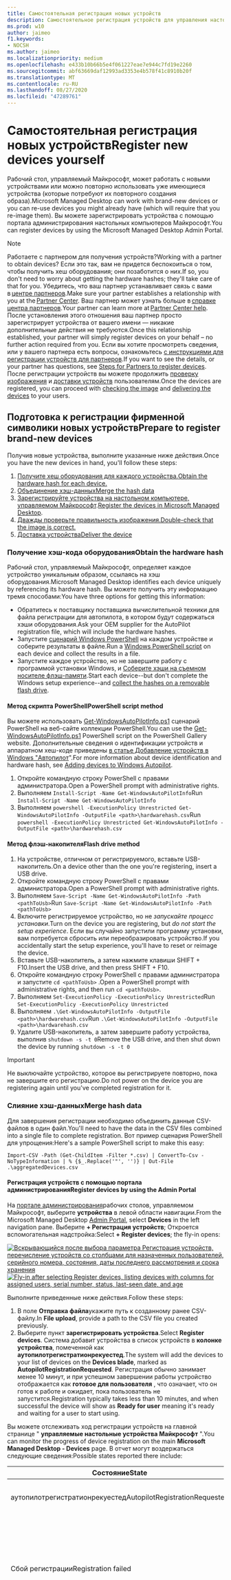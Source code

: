 ```yaml
---
title: Самостоятельная регистрация новых устройств
description: Самостоятельное регистрация устройств для управления настольными компьютерами, управляемыми Майкрософт
ms.prod: w10
author: jaimeo
f1.keywords:
- NOCSH
ms.author: jaimeo
ms.localizationpriority: medium
ms.openlocfilehash: e433b10b66b5e4f061227eae7e944c7fd19e2260
ms.sourcegitcommit: abf63669daf12993ad3353e4b578f41c8910b20f
ms.translationtype: MT
ms.contentlocale: ru-RU
ms.lasthandoff: 08/27/2020
ms.locfileid: "47289761"
---
```

# <a name="register-new-devices-yourself"></a><span data-ttu-id="fa943-103">Самостоятельная регистрация новых устройств</span><span class="sxs-lookup"><span data-stu-id="fa943-103">Register new devices yourself</span></span>

<span data-ttu-id="fa943-104">Рабочий стол, управляемый Майкрософт, может работать с новыми устройствами или можно повторно использовать уже имеющиеся устройства (которые потребуют их повторного создания образа).</span><span class="sxs-lookup"><span data-stu-id="fa943-104">Microsoft Managed Desktop can work with brand-new devices or you can re-use devices you might already have (which will require that you re-image them).</span></span> <span data-ttu-id="fa943-105">Вы можете зарегистрировать устройства с помощью портала администрирования настольных компьютеров Майкрософт.</span><span class="sxs-lookup"><span data-stu-id="fa943-105">You can register devices by using the Microsoft Managed Desktop Admin Portal.</span></span>

> [!NOTE]
> <span data-ttu-id="fa943-106">Работаете с партнером для получения устройств?</span><span class="sxs-lookup"><span data-stu-id="fa943-106">Working with a partner to obtain devices?</span></span> <span data-ttu-id="fa943-107">Если это так, вам не придется беспокоиться о том, чтобы получить хеш оборудования; они позаботится о них.</span><span class="sxs-lookup"><span data-stu-id="fa943-107">If so, you don't need to worry about getting the hardware hashes; they'll take care of that for you.</span></span> <span data-ttu-id="fa943-108">Убедитесь, что ваш партнер устанавливает связь с вами в [центре партнеров](https://partner.microsoft.com/dashboard).</span><span class="sxs-lookup"><span data-stu-id="fa943-108">Make sure your partner establishes a relationship with you at the [Partner Center](https://partner.microsoft.com/dashboard).</span></span> <span data-ttu-id="fa943-109">Ваш партнер может узнать больше в [справке центра партнеров](https://docs.microsoft.com/partner-center/request-a-relationship-with-a-customer).</span><span class="sxs-lookup"><span data-stu-id="fa943-109">Your partner can learn more at [Partner Center help](https://docs.microsoft.com/partner-center/request-a-relationship-with-a-customer).</span></span> <span data-ttu-id="fa943-110">После установления этого отношения ваш партнер просто зарегистрирует устройства от вашего имени — никакие дополнительные действия не требуются.</span><span class="sxs-lookup"><span data-stu-id="fa943-110">Once this relationship established, your partner will simply register devices on your behalf – no further action required from you.</span></span> <span data-ttu-id="fa943-111">Если вы хотите просмотреть сведения, или у вашего партнера есть вопросы, ознакомьтесь [с инструкциями для регистрации устройств для партнеров](register-devices-partner.md).</span><span class="sxs-lookup"><span data-stu-id="fa943-111">If you want to see the details, or your partner has questions, see [Steps for Partners to register devices](register-devices-partner.md).</span></span> <span data-ttu-id="fa943-112">После регистрации устройств вы можете продолжить [проверку изображения](#check-the-image) и [доставки устройств](#deliver-the-device) пользователям.</span><span class="sxs-lookup"><span data-stu-id="fa943-112">Once the devices are registered, you can proceed with [checking the image](#check-the-image) and [delivering the devices](#deliver-the-device) to your users.</span></span>

## <a name="prepare-to-register-brand-new-devices"></a><span data-ttu-id="fa943-113">Подготовка к регистрации фирменной символики новых устройств</span><span class="sxs-lookup"><span data-stu-id="fa943-113">Prepare to register brand-new devices</span></span>


<span data-ttu-id="fa943-114">Получив новые устройства, выполните указанные ниже действия.</span><span class="sxs-lookup"><span data-stu-id="fa943-114">Once you have the new devices in hand, you'll follow these steps:</span></span>

1. [<span data-ttu-id="fa943-115">Получите хеш оборудования для каждого устройства.</span><span class="sxs-lookup"><span data-stu-id="fa943-115">Obtain the hardware hash for each device.</span></span>](#obtain-the-hardware-hash)
2. [<span data-ttu-id="fa943-116">Объединение хэш-данных</span><span class="sxs-lookup"><span data-stu-id="fa943-116">Merge the hash data</span></span>](#merge-hash-data)
3. <span data-ttu-id="fa943-117">[Зарегистрируйте устройства на настольном компьютере, управляемом Майкрософт](#register-devices-by-using-the-admin-portal).</span><span class="sxs-lookup"><span data-stu-id="fa943-117">[Register the devices in Microsoft Managed Desktop](#register-devices-by-using-the-admin-portal).</span></span>
4. [<span data-ttu-id="fa943-118">Дважды проверьте правильность изображения.</span><span class="sxs-lookup"><span data-stu-id="fa943-118">Double-check that the image is correct.</span></span>](#check-the-image)
5. [<span data-ttu-id="fa943-119">Доставка устройства</span><span class="sxs-lookup"><span data-stu-id="fa943-119">Deliver the device</span></span>](#deliver-the-device)

### <a name="obtain-the-hardware-hash"></a><span data-ttu-id="fa943-120">Получение хэш-кода оборудования</span><span class="sxs-lookup"><span data-stu-id="fa943-120">Obtain the hardware hash</span></span>

<span data-ttu-id="fa943-121">Рабочий стол, управляемый Майкрософт, определяет каждое устройство уникальным образом, ссылаясь на хэш оборудования.</span><span class="sxs-lookup"><span data-stu-id="fa943-121">Microsoft Managed Desktop identifies each device uniquely by referencing its hardware hash.</span></span> <span data-ttu-id="fa943-122">Вы можете получить эту информацию тремя способами:</span><span class="sxs-lookup"><span data-stu-id="fa943-122">You have three options for getting this information:</span></span>

- <span data-ttu-id="fa943-123">Обратитесь к поставщику поставщика вычислительной техники для файла регистрации для автопилота, в котором будут содержаться хэши оборудования.</span><span class="sxs-lookup"><span data-stu-id="fa943-123">Ask your OEM supplier for the AutoPilot registration file, which will include the hardware hashes.</span></span>
- <span data-ttu-id="fa943-124">Запустите [сценарий Windows PowerShell](#powershell-script-method) на каждом устройстве и соберите результаты в файле.</span><span class="sxs-lookup"><span data-stu-id="fa943-124">Run a [Windows PowerShell script](#powershell-script-method) on each device and collect the results in a file.</span></span>
- <span data-ttu-id="fa943-125">Запустите каждое устройство, но не завершите работу с программой установки Windows, и [Соберите хэши на съемном носителе флэш-памяти](#flash-drive-method).</span><span class="sxs-lookup"><span data-stu-id="fa943-125">Start each device--but don't complete the Windows setup experience--and [collect the hashes on a removable flash drive](#flash-drive-method).</span></span>

#### <a name="powershell-script-method"></a><span data-ttu-id="fa943-126">Метод скрипта PowerShell</span><span class="sxs-lookup"><span data-stu-id="fa943-126">PowerShell script method</span></span>

<span data-ttu-id="fa943-127">Вы можете использовать [Get-WindowsAutoPilotInfo.ps1](https://www.powershellgallery.com/packages/Get-WindowsAutoPilotInfo) сценарий PowerShell на веб-сайте коллекции PowerShell.</span><span class="sxs-lookup"><span data-stu-id="fa943-127">You can use the [Get-WindowsAutoPilotInfo.ps1](https://www.powershellgallery.com/packages/Get-WindowsAutoPilotInfo) PowerShell script on the PowerShell Gallery website.</span></span> <span data-ttu-id="fa943-128">Дополнительные сведения о идентификации устройств и аппаратном хеш-коде приведены [в статье Добавление устройств в Windows "Автопилот](https://docs.microsoft.com/mem/autopilot/add-devices#device-identification)".</span><span class="sxs-lookup"><span data-stu-id="fa943-128">For more information about device identification and hardware hash, see [Adding devices to Windows Autopilot](https://docs.microsoft.com/mem/autopilot/add-devices#device-identification).</span></span>

1.  <span data-ttu-id="fa943-129">Откройте командную строку PowerShell с правами администратора.</span><span class="sxs-lookup"><span data-stu-id="fa943-129">Open a PowerShell prompt with administrative rights.</span></span>
2.  <span data-ttu-id="fa943-130">Выполняем `Install-Script -Name Get-WindowsAutoPilotInfo`</span><span class="sxs-lookup"><span data-stu-id="fa943-130">Run `Install-Script -Name Get-WindowsAutoPilotInfo`</span></span>
3.  <span data-ttu-id="fa943-131">Выполняем `powershell -ExecutionPolicy Unrestricted Get-WindowsAutoPilotInfo -OutputFile <path>\hardwarehash.csv`</span><span class="sxs-lookup"><span data-stu-id="fa943-131">Run `powershell -ExecutionPolicy Unrestricted Get-WindowsAutoPilotInfo -OutputFile <path>\hardwarehash.csv`</span></span>

#### <a name="flash-drive-method"></a><span data-ttu-id="fa943-132">Метод флэш-накопителя</span><span class="sxs-lookup"><span data-stu-id="fa943-132">Flash drive method</span></span>

1. <span data-ttu-id="fa943-133">На устройстве, отличном от регистрируемого, вставьте USB-накопитель.</span><span class="sxs-lookup"><span data-stu-id="fa943-133">On a device other than the one you're registering, insert a USB drive.</span></span>
2. <span data-ttu-id="fa943-134">Откройте командную строку PowerShell с правами администратора.</span><span class="sxs-lookup"><span data-stu-id="fa943-134">Open a PowerShell prompt with administrative rights.</span></span>
3. <span data-ttu-id="fa943-135">Выполняем `Save-Script -Name Get-WindowsAutoPilotInfo -Path <pathToUsb>`</span><span class="sxs-lookup"><span data-stu-id="fa943-135">Run `Save-Script -Name Get-WindowsAutoPilotInfo -Path <pathToUsb>`</span></span>
4. <span data-ttu-id="fa943-136">Включите регистрируемое устройство, но не *запускайте процесс установки*.</span><span class="sxs-lookup"><span data-stu-id="fa943-136">Turn on the device you are registering, but *do not start the setup experience*.</span></span> <span data-ttu-id="fa943-137">Если вы случайно запустили программу установки, вам потребуется сбросить или переобразировать устройство.</span><span class="sxs-lookup"><span data-stu-id="fa943-137">If you accidentally start the setup experience, you'll have to reset or reimage the device.</span></span>
5. <span data-ttu-id="fa943-138">Вставьте USB-накопитель, а затем нажмите клавиши SHIFT + F10.</span><span class="sxs-lookup"><span data-stu-id="fa943-138">Insert the USB drive, and then press SHIFT + F10.</span></span>
6. <span data-ttu-id="fa943-139">Откройте командную строку PowerShell с правами администратора и запустите `cd <pathToUsb>` .</span><span class="sxs-lookup"><span data-stu-id="fa943-139">Open a PowerShell prompt with administrative rights, and then run `cd <pathToUsb>`.</span></span>
7. <span data-ttu-id="fa943-140">Выполняем `Set-ExecutionPolicy -ExecutionPolicy Unrestricted`</span><span class="sxs-lookup"><span data-stu-id="fa943-140">Run `Set-ExecutionPolicy -ExecutionPolicy Unrestricted`</span></span>
8. <span data-ttu-id="fa943-141">Выполняем `.\Get-WindowsAutoPilotInfo -OutputFile <path>\hardwarehash.csv`</span><span class="sxs-lookup"><span data-stu-id="fa943-141">Run `.\Get-WindowsAutoPilotInfo -OutputFile <path>\hardwarehash.csv`</span></span>
9. <span data-ttu-id="fa943-142">Удалите USB-накопитель, а затем завершите работу устройства, выполнив `shutdown -s -t 0`</span><span class="sxs-lookup"><span data-stu-id="fa943-142">Remove the USB drive, and then shut down the device by running `shutdown -s -t 0`</span></span>

>[!IMPORTANT]
><span data-ttu-id="fa943-143">Не выключайте устройство, которое вы регистрируете повторно, пока не завершите его регистрацию.</span><span class="sxs-lookup"><span data-stu-id="fa943-143">Do not power on the device you are registering again until you've completed registration for it.</span></span> 


### <a name="merge-hash-data"></a><span data-ttu-id="fa943-144">Слияние хэш-данных</span><span class="sxs-lookup"><span data-stu-id="fa943-144">Merge hash data</span></span>

<span data-ttu-id="fa943-145">Для завершения регистрации необходимо объединить данные CSV-файлов в один файл.</span><span class="sxs-lookup"><span data-stu-id="fa943-145">You'll need to have the data in the CSV files combined into a single file to complete registration.</span></span> <span data-ttu-id="fa943-146">Вот пример сценария PowerShell для упрощения:</span><span class="sxs-lookup"><span data-stu-id="fa943-146">Here's a sample PowerShell script to make this easy:</span></span>

`Import-CSV -Path (Get-ChildItem -Filter *.csv) | ConvertTo-Csv -NoTypeInformation | % {$_.Replace('"', '')} | Out-File .\aggregatedDevices.csv`


#### <a name="register-devices-by-using-the-admin-portal"></a><span data-ttu-id="fa943-147">Регистрация устройств с помощью портала администрирования</span><span class="sxs-lookup"><span data-stu-id="fa943-147">Register devices by using the Admin Portal</span></span>

<span data-ttu-id="fa943-148">На [портале администрирования](https://aka.ms/mmdportal)рабочих столов, управляемом Майкрософт, выберите **устройства** в левой области навигации.</span><span class="sxs-lookup"><span data-stu-id="fa943-148">From the Microsoft Managed Desktop [Admin Portal](https://aka.ms/mmdportal), select **Devices** in the left navigation pane.</span></span> <span data-ttu-id="fa943-149">Выберите **+ Регистрация устройств**; Откроется вспомогательная надстройка:</span><span class="sxs-lookup"><span data-stu-id="fa943-149">Select **+ Register devices**; the fly-in opens:</span></span>

<span data-ttu-id="fa943-150">[![Вскрывающийся после выбора параметра Регистрация устройств, перечисление устройств со столбцами для назначенных пользователей, серийного номера, состояния, даты последнего рассмотрения и срока хранения](../../media/new-registration-ui.png)](../../media/new-registration-ui.png)</span><span class="sxs-lookup"><span data-stu-id="fa943-150">[![Fly-in after selecting Register devices, listing devices with columns for assigned users, serial number, status, last-seen date, and age](../../media/new-registration-ui.png)](../../media/new-registration-ui.png)</span></span>


<!--Registering any existing devices with Managed Desktop will completely re-image them; make sure you've backed up any important data prior to starting the registration process.-->


<span data-ttu-id="fa943-151">Выполните приведенные ниже действия.</span><span class="sxs-lookup"><span data-stu-id="fa943-151">Follow these steps:</span></span>

1. <span data-ttu-id="fa943-152">В поле **Отправка файла**укажите путь к созданному ранее CSV-файлу.</span><span class="sxs-lookup"><span data-stu-id="fa943-152">In **File upload**, provide a path to the CSV file you created previously.</span></span>
3. <span data-ttu-id="fa943-153">Выберите пункт **зарегистрировать устройства**.</span><span class="sxs-lookup"><span data-stu-id="fa943-153">Select **Register devices**.</span></span> <span data-ttu-id="fa943-154">Система добавит устройства в список устройств в **колонке устройства**, помеченной как **аутопилотрегистратионрекуестед**.</span><span class="sxs-lookup"><span data-stu-id="fa943-154">The system will add the devices to your list of devices on the **Devices blade**, marked as **AutopilotRegistrationRequested**.</span></span> <span data-ttu-id="fa943-155">Регистрация обычно занимает менее 10 минут, и при успешном завершении работы устройство отображается как **готовое для пользователя** , что означает, что он готов к работе и ожидает, пока пользователь не запустится.</span><span class="sxs-lookup"><span data-stu-id="fa943-155">Registration typically takes less than 10 minutes, and when successful the device will show as **Ready for user** meaning it's ready and waiting for a user to start using.</span></span>


<span data-ttu-id="fa943-156">Вы можете отслеживать ход регистрации устройств на главной странице " **управляемые настольные устройства Майкрософт** ".</span><span class="sxs-lookup"><span data-stu-id="fa943-156">You can monitor the progress of device registration on the main **Microsoft Managed Desktop - Devices** page.</span></span> <span data-ttu-id="fa943-157">В отчет могут воздержаться следующие сведения:</span><span class="sxs-lookup"><span data-stu-id="fa943-157">Possible states reported there include:</span></span>

| <span data-ttu-id="fa943-158">Состояние</span><span class="sxs-lookup"><span data-stu-id="fa943-158">State</span></span> | <span data-ttu-id="fa943-159">Описание</span><span class="sxs-lookup"><span data-stu-id="fa943-159">Description</span></span> |
|---------------|-------------|
| <span data-ttu-id="fa943-160">аутопилотрегистратионрекуестед</span><span class="sxs-lookup"><span data-stu-id="fa943-160">AutopilotRegistrationRequested</span></span> | <span data-ttu-id="fa943-161">Регистрация еще не выполняется.</span><span class="sxs-lookup"><span data-stu-id="fa943-161">Registration is not done yet.</span></span> <span data-ttu-id="fa943-162">Вернитесь позже.</span><span class="sxs-lookup"><span data-stu-id="fa943-162">Check back later.</span></span> |
| <span data-ttu-id="fa943-163">Сбой регистрации</span><span class="sxs-lookup"><span data-stu-id="fa943-163">Registration failed</span></span> | <span data-ttu-id="fa943-164">Не удалось выполнить регистрацию.</span><span class="sxs-lookup"><span data-stu-id="fa943-164">Registration could not be completed.</span></span> <span data-ttu-id="fa943-165">Для получения дополнительных сведений обратитесь к разделу [Устранение неполадок Device Registration](#troubleshooting-device-registration) .</span><span class="sxs-lookup"><span data-stu-id="fa943-165">Refer to [Troubleshooting device registration](#troubleshooting-device-registration) for more information.</span></span> |
| <span data-ttu-id="fa943-166">Готово для пользователя</span><span class="sxs-lookup"><span data-stu-id="fa943-166">Ready for user</span></span> | <span data-ttu-id="fa943-167">Регистрация выполнена успешно, и теперь устройство готово к доставке пользователю.</span><span class="sxs-lookup"><span data-stu-id="fa943-167">Registration succeeded and the device is now ready to be delivered to the user.</span></span> <span data-ttu-id="fa943-168">Рабочий стол, управляемый Майкрософт, будет самостоятельно настраиваться, поэтому дальнейшие подготовительные действия не требуются.</span><span class="sxs-lookup"><span data-stu-id="fa943-168">Microsoft Managed Desktop will guide them through first time set-up, so there’s no need for you to do any further preparations.</span></span> |
| <span data-ttu-id="fa943-169">Активное</span><span class="sxs-lookup"><span data-stu-id="fa943-169">Active</span></span> | <span data-ttu-id="fa943-170">Устройство доставлено пользователю и зарегистрировано в клиенте.</span><span class="sxs-lookup"><span data-stu-id="fa943-170">The device has been delivered to the user and they have registered with your tenant.</span></span> <span data-ttu-id="fa943-171">Это также означает, что они регулярно используют устройство.</span><span class="sxs-lookup"><span data-stu-id="fa943-171">This also indicates that they are regularly using the device.</span></span> |
| <span data-ttu-id="fa943-172">Отсутств</span><span class="sxs-lookup"><span data-stu-id="fa943-172">Inactive</span></span> | <span data-ttu-id="fa943-173">Устройство доставлено пользователю и зарегистрировано в клиенте.</span><span class="sxs-lookup"><span data-stu-id="fa943-173">The device has been delivered to the user and they have registered with your tenant.</span></span> <span data-ttu-id="fa943-174">Однако они не использовали устройство недавно (за последние 7 дней).</span><span class="sxs-lookup"><span data-stu-id="fa943-174">However, they have not used the device recently (in the last 7 days).</span></span>  | 

#### <a name="troubleshooting-device-registration"></a><span data-ttu-id="fa943-175">Устранение неполадок при регистрации устройств</span><span class="sxs-lookup"><span data-stu-id="fa943-175">Troubleshooting device registration</span></span>

| <span data-ttu-id="fa943-176">Сообщение об ошибке</span><span class="sxs-lookup"><span data-stu-id="fa943-176">Error message</span></span> | <span data-ttu-id="fa943-177">Сведения</span><span class="sxs-lookup"><span data-stu-id="fa943-177">Details</span></span> |
|---------------|-------------|
| <span data-ttu-id="fa943-178">Устройство не найдено</span><span class="sxs-lookup"><span data-stu-id="fa943-178">Device not found</span></span> | <span data-ttu-id="fa943-179">Не удалось зарегистрировать это устройство, так как не удалось найти соответствующее значение для указанного производителя, модели или серийного номера.</span><span class="sxs-lookup"><span data-stu-id="fa943-179">We couldn’t register this device because we could not find a match for the provided manufacturer, model, or serial number.</span></span> <span data-ttu-id="fa943-180">Подтвердите эти значения с помощью поставщика устройств.</span><span class="sxs-lookup"><span data-stu-id="fa943-180">Confirm these values with your device supplier.</span></span> |
| <span data-ttu-id="fa943-181">Недопустимый хеш оборудования</span><span class="sxs-lookup"><span data-stu-id="fa943-181">Hardware hash not valid</span></span> | <span data-ttu-id="fa943-182">Аппаратный хеш, указанный для этого устройства, отформатирован неправильно.</span><span class="sxs-lookup"><span data-stu-id="fa943-182">The hardware hash you provided for this device was not formatted correctly.</span></span> <span data-ttu-id="fa943-183">Дважды проверьте хэш оборудования, а затем повторите отправляются.</span><span class="sxs-lookup"><span data-stu-id="fa943-183">Double-check the hardware hash and then resubmit.</span></span> |
| <span data-ttu-id="fa943-184">Устройство уже зарегистрировано</span><span class="sxs-lookup"><span data-stu-id="fa943-184">Device already registered</span></span> | <span data-ttu-id="fa943-185">Это устройство уже зарегистрировано в вашей организации.</span><span class="sxs-lookup"><span data-stu-id="fa943-185">This device is already registered to your organization.</span></span> <span data-ttu-id="fa943-186">Дальнейшие действия не требуются.</span><span class="sxs-lookup"><span data-stu-id="fa943-186">No further action required.</span></span> |
| <span data-ttu-id="fa943-187">Устройство заявлено другой организацией</span><span class="sxs-lookup"><span data-stu-id="fa943-187">Device claimed by another organization</span></span> | <span data-ttu-id="fa943-188">Это устройство уже заявлено другой организацией.</span><span class="sxs-lookup"><span data-stu-id="fa943-188">This device has already been claimed by another organization.</span></span> <span data-ttu-id="fa943-189">Обратитесь к поставщику устройства.</span><span class="sxs-lookup"><span data-stu-id="fa943-189">Check with your device supplier.</span></span> |
| <span data-ttu-id="fa943-190">Непредвиденная ошибка</span><span class="sxs-lookup"><span data-stu-id="fa943-190">Unexpected error</span></span> | <span data-ttu-id="fa943-191">Не удалось автоматически обработать запрос.</span><span class="sxs-lookup"><span data-stu-id="fa943-191">Your request could not be automatically processed.</span></span> <span data-ttu-id="fa943-192">Обратитесь в службу поддержки и введите идентификатор запроса: <requestId></span><span class="sxs-lookup"><span data-stu-id="fa943-192">Contact Support and provide the Request ID: <requestId></span></span> |

### <a name="check-the-image"></a><span data-ttu-id="fa943-193">Проверка изображения</span><span class="sxs-lookup"><span data-stu-id="fa943-193">Check the image</span></span>

<span data-ttu-id="fa943-194">Если ваше устройство поступило от поставщика управляемого партнера Майкрософт для настольных ПК, изображение должно быть правильным.</span><span class="sxs-lookup"><span data-stu-id="fa943-194">If your device has come from a Microsoft Managed Desktop partner supplier, the image should be correct.</span></span>

<span data-ttu-id="fa943-195">Вы также можете применить образ самостоятельно, если хотите.</span><span class="sxs-lookup"><span data-stu-id="fa943-195">You’re also welcome to apply the image on your own if you prefer.</span></span> <span data-ttu-id="fa943-196">Чтобы приступить к работе, обратитесь к представителю Майкрософт, с которым вы работаете, и укажите расположение и действия по применению образа.</span><span class="sxs-lookup"><span data-stu-id="fa943-196">To get started, contact the Microsoft representative you’re working with and they will provide you the location and steps for applying the image.</span></span>

### <a name="deliver-the-device"></a><span data-ttu-id="fa943-197">Доставка устройства</span><span class="sxs-lookup"><span data-stu-id="fa943-197">Deliver the device</span></span>

> [!IMPORTANT]
> <span data-ttu-id="fa943-198">Прежде чем вы перейдете на устройство для пользователя, убедитесь, что вы получили и применили [соответствующие лицензии](../get-ready/prerequisites.md) для этого пользователя.</span><span class="sxs-lookup"><span data-stu-id="fa943-198">Before you hand off the device to your user, make sure you have obtained and applied the [appropriate licenses](../get-ready/prerequisites.md) for that user.</span></span>

<span data-ttu-id="fa943-199">Если все лицензии применяются, вы можете [приступить к работе с устройствами](get-started-devices.md), а затем, когда пользователь сможет запустить устройство и выполнить установку Windows.</span><span class="sxs-lookup"><span data-stu-id="fa943-199">If all the licenses are applied, you can [get your users ready to use devices](get-started-devices.md), and then your user can start up the device and proceed through the Windows setup experience.</span></span>






